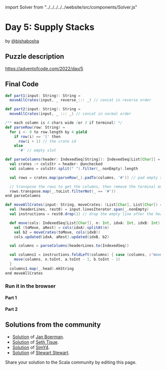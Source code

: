 import Solver from "../../../../../website/src/components/Solver.js"

# Day 5: Supply Stacks
by [@bishabosha](https://twitter.com/bishabosha)

## Puzzle description

https://adventofcode.com/2022/day/5

## Final Code

```scala
def part1(input: String): String =
  moveAllCrates(input, _ reverse_::: _) // concat in reverse order

def part2(input: String): String =
  moveAllCrates(input, _ ::: _) // concat in normal order

/** each column is 4 chars wide (or 3 if terminal) */
def parseRow(row: String) =
  for i <- 0 to row.length by 4 yield
    if row(i) == '[' then
      row(i + 1) // the crate id
    else
      '#' // empty slot

def parseColumns(header: IndexedSeq[String]): IndexedSeq[List[Char]] =
  val crates :+ colsStr = header: @unchecked
  val columns = colsStr.split(" ").filter(_.nonEmpty).length

  val rows = crates.map(parseRow(_).padTo(columns, '#')) // pad empty slots at the end

  // transpose the rows to get the columns, then remove the terminal empty slots from each column
  rows.transpose.map(_.toList.filterNot(_ == '#'))
end parseColumns

def moveAllCrates(input: String, moveCrates: (List[Char], List[Char]) => List[Char]): String =
  val (headerLines, rest0) = input.linesIterator.span(_.nonEmpty)
  val instructions = rest0.drop(1) // drop the empty line after the header

  def move(cols: IndexedSeq[List[Char]], n: Int, idxA: Int, idxB: Int) =
    val (toMove, aRest) = cols(idxA).splitAt(n)
    val b2 = moveCrates(toMove, cols(idxB))
    cols.updated(idxA, aRest).updated(idxB, b2)

  val columns = parseColumns(headerLines.to(IndexedSeq))

  val columns1 = instructions.foldLeft(columns) { case (columns, s"move $n from $a to $b") =>
    move(columns, n.toInt, a.toInt - 1, b.toInt - 1)
  }
  columns1.map(_.head).mkString
end moveAllCrates
```

### Run it in the browser

#### Part 1

<Solver puzzle="day05-part1" year="2022"/>

#### Part 2

<Solver puzzle="day05-part2" year="2022"/>

## Solutions from the community

- [Solution](https://github.com/Jannyboy11/AdventOfCode2022/blob/master/src/main/scala/day05/Day05.scala) of [Jan Boerman](https://twitter.com/JanBoerman95).
- [Solution](https://github.com/SethTisue/adventofcode/blob/main/2022/src/test/scala/Day05.scala) of [Seth Tisue](https://github.com/SethTisue).
- [Solution](https://github.com/SimY4/advent-of-code-scala/blob/master/src/main/scala/aoc/y2022/Day5.scala) of [SimY4](https://twitter.com/actinglikecrazy).
- [Solution](https://github.com/stewSquared/advent-of-code-scala/blob/master/src/main/scala/2022/Day05.worksheet.sc) of [Stewart Stewart](https://twitter.com/stewSqrd).

Share your solution to the Scala community by editing this page.
